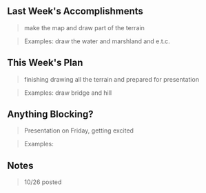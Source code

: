## Last Week's Accomplishments

> make the map and draw part of the terrain

> Examples:
> draw the water and marshland and e.t.c.

## This Week's Plan

>  finishing drawing all the terrain and prepared for presentation

> Examples: draw bridge and hill

## Anything Blocking?

> Presentation on Friday, getting excited

> Examples: 

## Notes

> 10/26 posted

